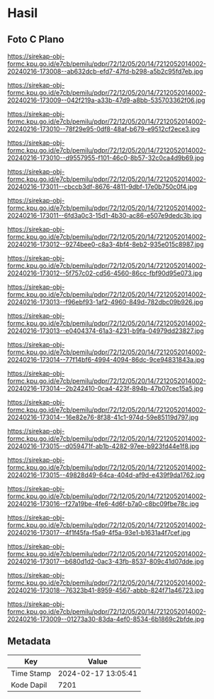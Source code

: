 # Hasil

## Foto C Plano

https://sirekap-obj-formc.kpu.go.id/e7cb/pemilu/pdpr/72/12/05/20/14/7212052014002-20240216-173008--ab632dcb-efd7-47fd-b298-a5b2c95fd7eb.jpg

https://sirekap-obj-formc.kpu.go.id/e7cb/pemilu/pdpr/72/12/05/20/14/7212052014002-20240216-173009--042f219a-a33b-47d9-a8bb-535703362f06.jpg

https://sirekap-obj-formc.kpu.go.id/e7cb/pemilu/pdpr/72/12/05/20/14/7212052014002-20240216-173010--78f29e95-0df8-48af-b679-e9512cf2ece3.jpg

https://sirekap-obj-formc.kpu.go.id/e7cb/pemilu/pdpr/72/12/05/20/14/7212052014002-20240216-173010--d9557955-f101-46c0-8b57-32c0ca4d9b69.jpg

https://sirekap-obj-formc.kpu.go.id/e7cb/pemilu/pdpr/72/12/05/20/14/7212052014002-20240216-173011--cbccb3df-8676-4811-9dbf-17e0b750c0f4.jpg

https://sirekap-obj-formc.kpu.go.id/e7cb/pemilu/pdpr/72/12/05/20/14/7212052014002-20240216-173011--6fd3a0c3-15d1-4b30-ac86-e507e9dedc3b.jpg

https://sirekap-obj-formc.kpu.go.id/e7cb/pemilu/pdpr/72/12/05/20/14/7212052014002-20240216-173012--9274bee0-c8a3-4bf4-8eb2-935e015c8987.jpg

https://sirekap-obj-formc.kpu.go.id/e7cb/pemilu/pdpr/72/12/05/20/14/7212052014002-20240216-173012--5f757c02-cd56-4560-86cc-fbf90d95e073.jpg

https://sirekap-obj-formc.kpu.go.id/e7cb/pemilu/pdpr/72/12/05/20/14/7212052014002-20240216-173013--f96ebf93-1af2-4960-849d-782dbc09b926.jpg

https://sirekap-obj-formc.kpu.go.id/e7cb/pemilu/pdpr/72/12/05/20/14/7212052014002-20240216-173013--e0404374-61a3-4231-b9fa-04979dd23827.jpg

https://sirekap-obj-formc.kpu.go.id/e7cb/pemilu/pdpr/72/12/05/20/14/7212052014002-20240216-173014--77f14bf6-4994-4094-86dc-9ce94831843a.jpg

https://sirekap-obj-formc.kpu.go.id/e7cb/pemilu/pdpr/72/12/05/20/14/7212052014002-20240216-173014--2b242410-0ca4-423f-894b-47b07cec15a5.jpg

https://sirekap-obj-formc.kpu.go.id/e7cb/pemilu/pdpr/72/12/05/20/14/7212052014002-20240216-173014--16e82e76-8f38-41c1-974d-59e85119d797.jpg

https://sirekap-obj-formc.kpu.go.id/e7cb/pemilu/pdpr/72/12/05/20/14/7212052014002-20240216-173015--d059471f-ab1b-4282-97ee-b923fd44e1f8.jpg

https://sirekap-obj-formc.kpu.go.id/e7cb/pemilu/pdpr/72/12/05/20/14/7212052014002-20240216-173015--49828d49-64ca-404d-af9d-e439f9da1762.jpg

https://sirekap-obj-formc.kpu.go.id/e7cb/pemilu/pdpr/72/12/05/20/14/7212052014002-20240216-173016--f27a19be-4fe6-4d6f-b7a0-c8bc09fbe78c.jpg

https://sirekap-obj-formc.kpu.go.id/e7cb/pemilu/pdpr/72/12/05/20/14/7212052014002-20240216-173017--4f1f45fa-f5a9-4f5a-93e1-b1631a4f7cef.jpg

https://sirekap-obj-formc.kpu.go.id/e7cb/pemilu/pdpr/72/12/05/20/14/7212052014002-20240216-173017--b680d1d2-0ac3-43fb-8537-809c41d07dde.jpg

https://sirekap-obj-formc.kpu.go.id/e7cb/pemilu/pdpr/72/12/05/20/14/7212052014002-20240216-173018--76323b41-8959-4567-abbb-824f71a46723.jpg

https://sirekap-obj-formc.kpu.go.id/e7cb/pemilu/pdpr/72/12/05/20/14/7212052014002-20240216-173009--01273a30-83da-4ef0-8534-6b1869c2bfde.jpg


## Metadata

| Key        | Value               |
| ---------- | ------------------- |
| Time Stamp | 2024-02-17 13:05:41 |
| Kode Dapil | 7201                |



